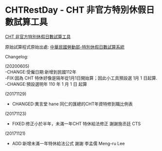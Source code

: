 # CHTRestDay - CHT 非官方特別休假日數試算工具

[CHT 非官方特別休假日數試算工具](https://cfwang0206.github.io/CHTRestDay/CHTRestDay.html)

原始試算程式原始出處:
[中華民國勞動部-特別休假日數試算系統](https://calc.mol.gov.tw/Trail_New/html/RestDays.html)


Changelog:

(20200605)<BR>
 -CHANGE:受僱日期:新增到民國112年<BR>
 -FIX:因為 CHT 特休好像是隔年從1月1日開始算；因此小工具預設選 1月 1 日起算. <BR>
 -CHANGE:預設選明年 110 年 1 月 1 日 起算

(20171129)
 - CHANGED:異言堂 hane 同仁的匯總的CHT年資特修到職比例表

(20171123)
- FIXED:修正小於半年，未滿一年CHT 特休給法修正  謝謝施丞廷  CTS

(20171121)
- ADD:新增未滿一年特休給法公式 謝謝 李孟儒 Meng-ru Lee

